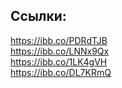 ## Ссылки:  
https://ibb.co/PDRdTJB  
https://ibb.co/LNNx9Qx  
https://ibb.co/1LK4gVH  
https://ibb.co/DL7KRmQ  
